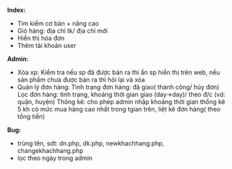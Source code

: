 **Index:** 
- Tìm kiếm cơ bản + nâng cao
- Giỏ hàng: địa chỉ tk/ địa chỉ mới
- Hiển thị hóa đơn
- Thêm tài khoản user

**Admin:**
- Xóa xp: Kiểm tra nếu sp đã được bán ra thì ẩn sp hiển thị trên web, nếu sản phẩm chưa được bán ra thì hỏi lại và xóa
- Quản lý đơn hàng:
Tình trạng đơn hàng: đã giao( thành công/ hủy đơn)
Lọc đơn hàng: tình trạng, khoảng thời gian giao (day->day)/ theo đ/c (vd: quận, huyện)
Thông kê: cho phép admin nhập khoảng thời gian thống kê 5 kh có mức mua hàng cao nhất trong tgian trên, liệt kê đơn hàng( theo tổng tiền)
  
**Bug:**
- trùng tên, sdt: dn.php, dk.php, newkhachhang.php, changekhachhang.php
- lọc theo ngày trong admin

